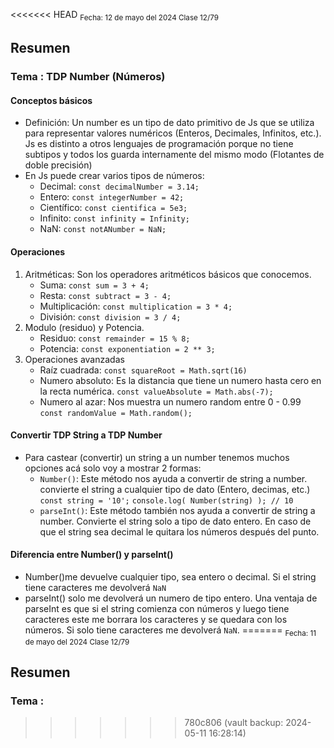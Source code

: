 <<<<<<< HEAD
<sub> Fecha: 12 de mayo del 2024 </sub>
<sub> Clase 12/79 </sub>
## Resumen
### Tema : TDP Number (Números)
#### Conceptos básicos

- Definición: Un number es un tipo de dato primitivo de Js que se utiliza para representar valores numéricos (Enteros, Decimales, Infinitos, etc.). Js es distinto a otros lenguajes de programación porque no tiene subtipos y todos los guarda internamente del mismo modo (Flotantes de doble precisión)
- En Js puede crear varios tipos de números:
	- Decimal:    `const decimalNumber = 3.14;`
	- Entero:       `const integerNumber = 42;`
	- Científico:  `const cientifica = 5e3;`
	- Infinito:     `const infinity = Infinity;`
	- NaN:         `const notANumber = NaN;`
#### Operaciones

1. Aritméticas: Son los operadores aritméticos básicos que conocemos.
	- Suma:                `const sum = 3 + 4;`
	- Resta:                `const subtract = 3 - 4;`
	- Multiplicación:  `const multiplication = 3 * 4;`
	- División:            `const division = 3 / 4;`
2. Modulo (residuo) y Potencia.
	- Residuo:            `const remainder = 15 % 8;`
	- Potencia:           `const exponentiation = 2 ** 3;`
3. Operaciones avanzadas
	- Raíz cuadrada:         `const squareRoot = Math.sqrt(16)`
	- Numero absoluto: Es la distancia que tiene un numero hasta cero en la recta numérica.
	  `const valueAbsolute = Math.abs(-7);`
	- Numero al azar: Nos muestra un numero random entre 0 - 0.99
	  `const randomValue = Math.random();`
#### Convertir TDP String a TDP Number

- Para castear (convertir) un string a un number tenemos muchos opciones acá solo voy a mostrar 2 formas:
	- `Number()`: Este método nos ayuda a convertir de string a number. convierte el string a cualquier tipo de dato (Entero, decimas, etc.)
	  `const string = '10';`
	  `console.log( Number(string) ); // 10` 
	- `parseInt()`: Este método también nos ayuda a convertir de string a number. Convierte el string solo a tipo de dato entero. En caso de que el string sea decimal le quitara los números después del punto. 

#### Diferencia entre Number() y parseInt()

- Number()me devuelve cualquier tipo, sea entero o decimal. Si el string tiene caracteres me devolverá `NaN` 
- parseInt() solo me devolverá un numero de tipo entero. Una ventaja de parseInt es que si el string comienza con números y luego tiene caracteres este me borrara los caracteres y se quedara con los números. Si solo tiene caracteres me devolverá `NaN`.
=======
<sub> Fecha: 11 de mayo del 2024 </sub>
<sub> Clase 12/79 </sub>
## Resumen
### Tema : 
>>>>>>> 780c806 (vault backup: 2024-05-11 16:28:14)
